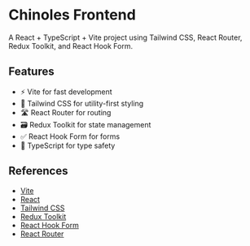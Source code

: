 # Chinoles Frontend

A React + TypeScript + Vite project using Tailwind CSS, React Router, Redux Toolkit, and React Hook Form.

## Features

- ⚡️ Vite for fast development
- 🎨 Tailwind CSS for utility-first styling
- 🛣️ React Router for routing
- 🗃️ Redux Toolkit for state management
- ✅ React Hook Form for forms
- 🦺 TypeScript for type safety


## References

- [Vite](https://vitejs.dev/)
- [React](https://react.dev/)
- [Tailwind CSS](https://tailwindcss.com/docs/guides/vite)
- [Redux Toolkit](https://redux-toolkit.js.org/)
- [React Hook Form](https://react-hook-form.com/)
- [React Router](https://reactrouter.com/)


